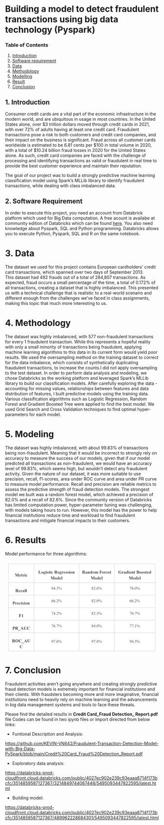 # Building a model to detect fraudulent transactions using big data technology (Pyspark)

### Table of Contents
1. [Introduction](#intro)
2. [Software requirement](#require)
3. [Data](#data)
4. [Methodology](#method)
5. [Modelling](#model)
6. [Result](#result)
7. [Conclusion](#conclude)


## 1. Introduction <a id="intro"></a>

Consumer credit cards are a vital part of the economic infrastructure in the modern world, and are ubiquitous in usage in most countries. In the United States alone, over $3 trillion dollars moved through credit cards in 2021, with over 72% of adults having at least one credit card. 
Fraudulent transactions pose a risk to both customers and credit card companies, and their impact on the business is significant. Fraud across all customer cards worldwide is estimated to be 6.81 cents per $100 in total volume in 2020, with a total of $10.24 billion fraud losses in 2020 for the United States alone. As such, credit card companies are faced with the challenge of processing and identifying transactions as valid or fraudulent in real time to provide the best customer experience and maintain their reputation. 

The goal of our project was to build a strongly predictive machine learning classification model using Spark’s MLLib library to identify fraudulent transactions, while dealing with class imbalanced data.

## 2. Software Requirement <a id="require"></a>
In order to execute this project, you need an account from Databrick platform which used for Big Data computation. A free acount is availabe at community edition of Databricks which can be found [here](https://community.cloud.databricks.com/login.html). You also need knowledge about Pyspark, SQL and Python programming. Databricks allows you to execute Python, Pyspark, SQL and R on the same notebook.

# 3. Data <a id="data"></a>
The dataset we used for this project contains European cardholders’ credit card transactions, which spanned over two days of September 2013.  
This dataset had 492 frauds out of a total of 284,807 transactions. As expected, fraud occurs a small percentage of the time, a total of 0.172% of all transactions, creating a dataset that is highly imbalanced. This presented us with a technical challenge that is realistic to a real-world scenario and different enough from the challenges we’ve faced in class assignments, making this topic that much more interesting to us.

# 4. Methodology <a id="method"></a>

The dataset was highly imbalanced, with 577 non-fraudulent transactions for every 1 fraudulent transaction. While this represents a hopeful reality with only a small minority of transactions being fraudulent, applying machine learning algorithms to this data in its current form would yield poor results. We used the oversampling method on the training dataset to correct for the data imbalance, which consists of synthetically duplicating fraudulent transactions, to increase the counts.I did not apply oversampling to the test dataset.
In order to perform data analysis and modeling, we chose Databricks as the working platform and leveraged Spark’s MLLib library to build our classification models. After carefully exploring the data - accounting for missing values, relationships between features and data distribution of features, I built predictive models using the training data. Various classification algorithms such as Logistic Regression, Random Forest and Gradient Boosted Tree were applied to find the best model. We used Grid Search and Cross Validation techniques to find optimal hyper-parameters for each model. 

# 5. Modeling<a id="model"></a>
The dataset was highly imbalanced, with about 99.83% of transactions being non-fraudulent. Meaning that it would be incorrect to strongly rely on accuracy to measure the success of our models, given that if our model predicted all transactions as non-fraudulent, we would have an accuracy level of 99.83%, which seems high, but wouldn’t detect any fraudulent activity. 
Given the nature of our dataset, it was more suitable to use precision, recall, f1-scores, area under ROC curve and area under PR curve to measure model performance. Recall and precision are reliable metrics to assess the predictive strength of fraud detection models.
The strongest model we built was a random forest model, which achieved a precision of 82.0% and a recall of 82.6%. Since the community version of Databricks has limited computation power, hyper-parameter tuning was challenging, with models taking hours to run. However, this model has the power to help financial institutions reduce time and workload to find fraudulent transactions and mitigate financial impacts to their 
customers. 
# 6. Results<a id="result"></a>
Model performance for three algorithms:

<p align="center"> <img src="Model Performance.png" alt="Model Performance" width="500" height = "300"> </p>

# 7. Conclusion<a id="conclude"></a>
Fraudulent activities aren’t going anywhere and creating strongly predictive fraud detection models is extremely important for financial institutions and their clients. With fraudsters becoming more and more imaginative, financial institutions need to heavily rely on machine learning and the advancements in big data management systems and tools to face these threats.

Please find the detailed results in <b>Credit Card_Fraud Detection_ Report.pdf</b> file
Codes can be found in two ipynb files or import directed from below links:

- Funtional Description and Analysis:
  
https://github.com/KEVIN-VN642/Fraudulent-Transaction-Detection-Model-with-Big-Data-PySpark/blob/main/Credit%20Card_Fraud%20Detection_Report.pdf
- Exploratory data analysis:
  
https://databricks-prod-cloudfront.cloud.databricks.com/public/4027ec902e239c93eaaa8714f173bcfc/3514859587127367/3214849744087448/5495093447822595/latest.html
- Building model:
  
https://databricks-prod-cloudfront.cloud.databricks.com/public/4027ec902e239c93eaaa8714f173bcfc/3514859587127367/489962228684301/5495093447822595/latest.html

